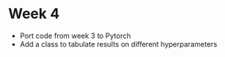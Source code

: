 # Week 4
- Port code from week 3 to Pytorch
- Add a class to tabulate results on different hyperparameters